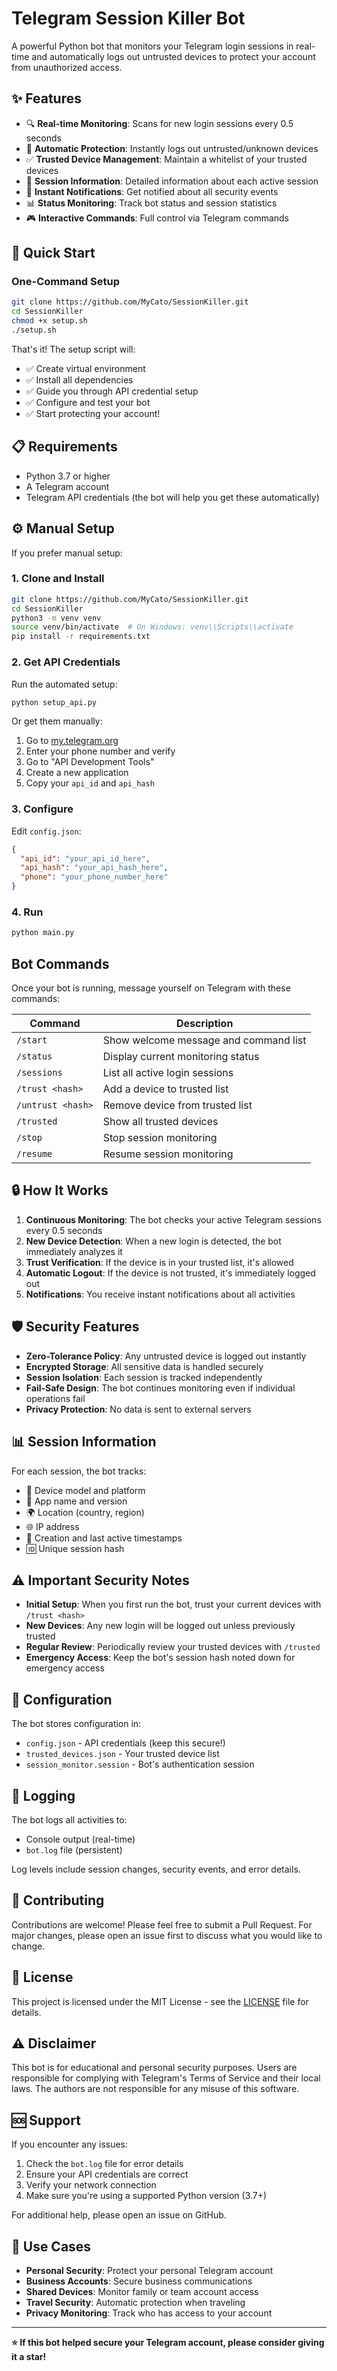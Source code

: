 # Telegram Session Killer Bot

A powerful Python bot that monitors your Telegram login sessions in real-time and automatically logs out untrusted devices to protect your account from unauthorized access.

## ✨ Features

- 🔍 **Real-time Monitoring**: Scans for new login sessions every 0.5 seconds
- 🚨 **Automatic Protection**: Instantly logs out untrusted/unknown devices
- ✅ **Trusted Device Management**: Maintain a whitelist of your trusted devices
- 📱 **Session Information**: Detailed information about each active session
- 🔔 **Instant Notifications**: Get notified about all security events
- 📊 **Status Monitoring**: Track bot status and session statistics
- 🎮 **Interactive Commands**: Full control via Telegram commands

## 🚀 Quick Start

### One-Command Setup

```bash
git clone https://github.com/MyCato/SessionKiller.git
cd SessionKiller
chmod +x setup.sh
./setup.sh
```

That's it! The setup script will:
- ✅ Create virtual environment
- ✅ Install all dependencies
- ✅ Guide you through API credential setup
- ✅ Configure and test your bot
- ✅ Start protecting your account!

## 📋 Requirements

- Python 3.7 or higher
- A Telegram account
- Telegram API credentials (the bot will help you get these automatically)

## ⚙️ Manual Setup

If you prefer manual setup:

### 1. Clone and Install

```bash
git clone https://github.com/MyCato/SessionKiller.git
cd SessionKiller
python3 -m venv venv
source venv/bin/activate  # On Windows: venv\\Scripts\\activate
pip install -r requirements.txt
```

### 2. Get API Credentials

Run the automated setup:
```bash
python setup_api.py
```

Or get them manually:
1. Go to [my.telegram.org](https://my.telegram.org)
2. Enter your phone number and verify
3. Go to "API Development Tools"
4. Create a new application
5. Copy your `api_id` and `api_hash`

### 3. Configure

Edit `config.json`:
```json
{
  "api_id": "your_api_id_here",
  "api_hash": "your_api_hash_here",
  "phone": "your_phone_number_here"
}
```

### 4. Run

```bash
python main.py
```

## Bot Commands

Once your bot is running, message yourself on Telegram with these commands:

| Command | Description |
|---------|-------------|
| `/start` | Show welcome message and command list |
| `/status` | Display current monitoring status |
| `/sessions` | List all active login sessions |
| `/trust <hash>` | Add a device to trusted list |
| `/untrust <hash>` | Remove device from trusted list |
| `/trusted` | Show all trusted devices |
| `/stop` | Stop session monitoring |
| `/resume` | Resume session monitoring |

## 🔒 How It Works

1. **Continuous Monitoring**: The bot checks your active Telegram sessions every 0.5 seconds
2. **New Device Detection**: When a new login is detected, the bot immediately analyzes it
3. **Trust Verification**: If the device is in your trusted list, it's allowed
4. **Automatic Logout**: If the device is not trusted, it's immediately logged out
5. **Notifications**: You receive instant notifications about all activities

## 🛡️ Security Features

- **Zero-Tolerance Policy**: Any untrusted device is logged out instantly
- **Encrypted Storage**: All sensitive data is handled securely
- **Session Isolation**: Each session is tracked independently
- **Fail-Safe Design**: The bot continues monitoring even if individual operations fail
- **Privacy Protection**: No data is sent to external servers

## 📊 Session Information

For each session, the bot tracks:
- 📱 Device model and platform
- 🏢 App name and version
- 🌍 Location (country, region)
- 🌐 IP address
- 📅 Creation and last active timestamps
- 🆔 Unique session hash

## ⚠️ Important Security Notes

- **Initial Setup**: When you first run the bot, trust your current devices with `/trust <hash>`
- **New Devices**: Any new login will be logged out unless previously trusted
- **Regular Review**: Periodically review your trusted devices with `/trusted`
- **Emergency Access**: Keep the bot's session hash noted down for emergency access

## 🔧 Configuration

The bot stores configuration in:
- `config.json` - API credentials (keep this secure!)
- `trusted_devices.json` - Your trusted device list
- `session_monitor.session` - Bot's authentication session

## 📝 Logging

The bot logs all activities to:
- Console output (real-time)
- `bot.log` file (persistent)

Log levels include session changes, security events, and error details.

## 🤝 Contributing

Contributions are welcome! Please feel free to submit a Pull Request. For major changes, please open an issue first to discuss what you would like to change.

## 📄 License

This project is licensed under the MIT License - see the [LICENSE](LICENSE) file for details.

## ⚠️ Disclaimer

This bot is for educational and personal security purposes. Users are responsible for complying with Telegram's Terms of Service and their local laws. The authors are not responsible for any misuse of this software.

## 🆘 Support

If you encounter any issues:

1. Check the `bot.log` file for error details
2. Ensure your API credentials are correct
3. Verify your network connection
4. Make sure you're using a supported Python version (3.7+)

For additional help, please open an issue on GitHub.

## 🎯 Use Cases

- **Personal Security**: Protect your personal Telegram account
- **Business Accounts**: Secure business communications
- **Shared Devices**: Monitor family or team account access
- **Travel Security**: Automatic protection when traveling
- **Privacy Monitoring**: Track who has access to your account

---

**⭐ If this bot helped secure your Telegram account, please consider giving it a star!**

